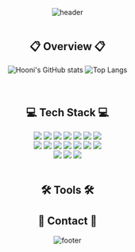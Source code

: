 <div align="center">
    
![header](https://capsule-render.vercel.app/api?type=soft&color=00A9FF&height=100&section=header&text=Welcome%20to%20Seungzzok's%20Github!&fontSize=30&fontColor=ffffff&animation=fadeIn)
<br>
<br>

## 📋 Overview 📋
![Hooni's GitHub stats](https://github-readme-stats.vercel.app/api?username=seungzzok&show_icons=true&theme=default)
![Top Langs](https://github-readme-stats.vercel.app/api/top-langs/?username=seungzzok)
<br>
<br>
<br>

## 💻 Tech Stack 💻
<img src="https://img.shields.io/badge/React-61DAFB?style=flat&logo=react&logoColor=white"/>
<img src="https://img.shields.io/badge/Next-000000?style=flat&logo=nextdotjs&logoColor=white"/>
<img src="https://img.shields.io/badge/HTML-E34F26?style=flat&logo=HTML5&logoColor=white"/>
<img src="https://img.shields.io/badge/CSS-1572B6?style=flat&logo=CSS3&logoColor=white"/>
<img src="https://img.shields.io/badge/JavaScript-F7DF1E?style=flat&logo=JavaScript&logoColor=white"/> 
<img src="https://img.shields.io/badge/TypeScript-3178C6?style=flat&logo=TypeScript&logoColor=white"/> 
<img src="https://img.shields.io/badge/Kotlin-7F52FF?style=flat&logo=kotlin&logoColor=white"/> 
<br>

<img src="https://img.shields.io/badge/StyledComponents-DB7093?style=flat&logo=StyledComponents&logoColor=white"/>  
<img src="https://img.shields.io/badge/Tailwind-06B6D4?style=flat&logo=TailwindCSS&logoColor=white"/> 
<img src="https://img.shields.io/badge/Recoil-0075EB?style=flat&logo=Recoil&logoColor=white"/> 
<img src="https://img.shields.io/badge/Axios-5A29E4?style=flat&logo=axios&logoColor=white"/> 
<img src="https://img.shields.io/badge/Graphql-E10098?style=flat&logo=graphql&logoColor=white"/> 
<img src="https://img.shields.io/badge/Npm-CB3837?style=flat&logo=npm&logoColor=white"/> 
<img src="https://img.shields.io/badge/Yarn-2C8EBB?style=flat&logo=yarn&logoColor=white"/> 
<br>

<img src="https://img.shields.io/badge/ESLint-4B32C3?style=flat&logo=ESLint&logoColor=white"/> 
<img src="https://img.shields.io/badge/Prettier-F7B93E?style=flat&logo=prettier&logoColor=white"/> 
<img src="https://img.shields.io/badge/Vercel-000000?style=flat&logo=vercel&logoColor=white"/> 
<br>
<br>

## 🛠️ Tools 🛠️



## 💌 Contact 💌



![footer](https://capsule-render.vercel.app/api?type=soft&color=A0E9FF&height=50&section=footer)

</div>
